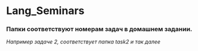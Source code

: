 # Lang_Seminars
### Папки соответствуют номерам задач в домашнем задании. 
*Например задаче 2, соответствует папка task2 и так далее*
